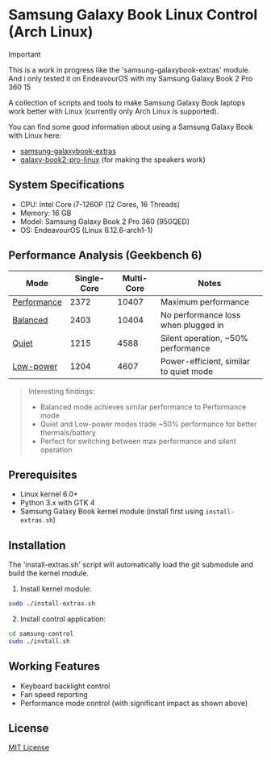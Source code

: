 # Samsung Galaxy Book Linux Control (Arch Linux)

> [!IMPORTANT]
> This is a work in progress like the 'samsung-galaxybook-extras' module. And i only tested it on EndeavourOS with my Samsung Galaxy Book 2 Pro 360 15

A collection of scripts and tools to make Samsung Galaxy Book laptops work better with Linux (currently only Arch Linux is supported).

You can find some good information about using a Samsung Galaxy Book with Linux here:

- [samsung-galaxybook-extras](https://github.com/joshuagrisham/samsung-galaxybook-extras)
- [galaxy-book2-pro-linux](https://github.com/joshuagrisham/galaxy-book2-pro-linux) (for making the speakers work)

## System Specifications

- CPU: Intel Core i7-1260P (12 Cores, 16 Threads)
- Memory: 16 GB
- Model: Samsung Galaxy Book 2 Pro 360 (950QED)
- OS: EndeavourOS (Linux 6.12.6-arch1-1)

## Performance Analysis (Geekbench 6)

| Mode | Single-Core | Multi-Core | Notes |
|------|-------------|------------|--------|
| [Performance](https://browser.geekbench.com/v6/cpu/9702316) | 2372 | 10407 | Maximum performance |
| [Balanced](https://browser.geekbench.com/v6/cpu/9702378) | 2403 | 10404 | No performance loss when plugged in |
| [Quiet](https://browser.geekbench.com/v6/cpu/9702538) | 1215 | 4588 | Silent operation, ~50% performance |
| [Low-power](https://browser.geekbench.com/v6/cpu/9702639) | 1204 | 4607 | Power-efficient, similar to quiet mode |

> Interesting findings:
>
> - Balanced mode achieves similar performance to Performance mode
> - Quiet and Low-power modes trade ~50% performance for better thermals/battery
> - Perfect for switching between max performance and silent operation

## Prerequisites

- Linux kernel 6.0+
- Python 3.x with GTK 4
- Samsung Galaxy Book kernel module (install first using `install-extras.sh`)

## Installation

The 'install-extras.sh' script will automatically load the git submodule and build the kernel module.

1. Install kernel module:

```bash
sudo ./install-extras.sh
```

2. Install control application:

```bash
cd samsung-control
sudo ./install.sh
```

## Working Features

- Keyboard backlight control
- Fan speed reporting
- Performance mode control (with significant impact as shown above)

## License

[MIT License](LICENSE)
